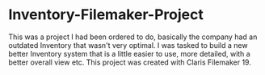 # Inventory-Filemaker-Project

This was a project I had been ordered to do, basically the company had an outdated Inventory that wasn't very optimal. I was tasked to build a new better Inventory system that is a little easier to use, more detailed, with a better overall view etc. This project was created with Claris Filemaker 19.
